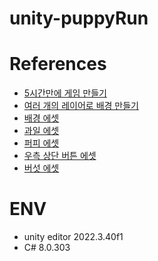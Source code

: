 # unity-puppyRun

# References
- [5시간만에 게임 만들기](https://www.youtube.com/watch?v=rJE6bhVUNhk&t=990s)
- [여러 개의 레이어로 배경 만들기](https://www.youtube.com/watch?v=uyttyyB1HjI)
- [배경 에셋](https://assetstore.unity.com/packages/2d/environments/free-2d-cartoon-parallax-background-205812)
- [과일 에셋](https://assetstore.unity.com/packages/2d/pixel-food-items-fruits-289592)
- [퍼피 에셋](https://opengameart.org/content/cat-dog-free-sprites)
- [우측 상단 버튼 에셋](https://assetstore.unity.com/packages/2d/gui/icons/371-simple-buttons-pack-97516)
- [버섯 에셋](https://assetstore.unity.com/packages/2d/environments/pixel-art-woods-tileset-and-background-280066)

# ENV
- unity editor 2022.3.40f1
- C# 8.0.303